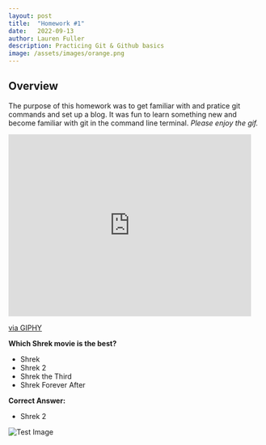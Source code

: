 ```yaml
---
layout: post
title:  "Homework #1"
date:   2022-09-13
author: Lauren Fuller
description: Practicing Git & Github basics
image: /assets/images/orange.png
---
```


## Overview
The purpose of this homework was to get familiar with and pratice git commands and set up a blog. It was fun to learn something new and become familiar with git in the command line terminal. *Please enjoy the gif.*

<iframe src="https://giphy.com/embed/NytMLKyiaIh6VH9SPm" width="480" height="360" frameBorder="0" class="giphy-embed" allowFullScreen></iframe><p><a href="https://giphy.com/gifs/GitHub-ok-thumbs-up-thumb-NytMLKyiaIh6VH9SPm">via GIPHY</a></p>

**Which Shrek movie is the best?**
* Shrek
* Shrek 2
* Shrek the Third
* Shrek Forever After

**Correct Answer:**
* Shrek 2

![Test Image](https://static1.colliderimages.com/wordpress/wp-content/uploads/2022/03/Shrek-2.jpg?q=50&fit=contain&w=767&h=&dpr=1.5)